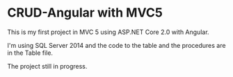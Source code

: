 # CRUD-Angular with MVC5

This is my first project in MVC 5 using ASP.NET Core 2.0 with Angular.

I'm using SQL Server 2014 and the code to the table and the procedures are in the Table file.

The project still in progress.
